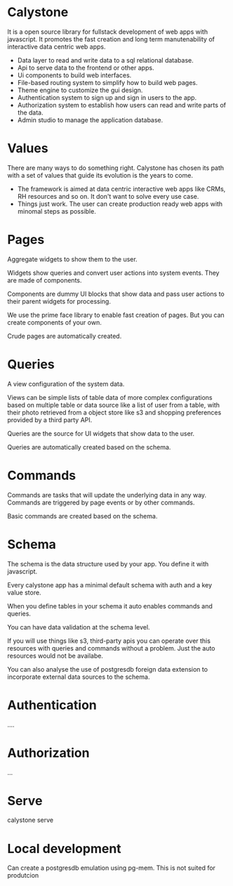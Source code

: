 # Calystone

It is a open source library for fullstack development of web apps with javascript. It promotes the fast creation and long term manutenability of interactive data centric web apps.


- Data layer to read and write data to a sql relational database.
- Api to serve data to the frontend or other apps.
- Ui components to build web interfaces.
- File-based routing system to simplify how to build web pages.
- Theme engine to customize the gui design.
- Authentication system to sign up and sign in users to the app.
- Authorization system to establish how users can read and write parts of the data.
- Admin studio to manage the application database.

# Values

 There are many ways to do something right. Calystone has chosen its path with a set of values that guide its evolution is the years to come.

 - The framework is aimed at data centric interactive web apps like CRMs, RH resources and so on. It don't want to solve every use case.
 - Things just work. The user can create production ready web apps with minomal steps as possible. 

# Pages

Aggregate widgets to show them to the user.

Widgets show queries and convert user actions into system events. They are made of components.

Components are dummy UI blocks that show data and pass user actions to their parent widgets for processing.

We use the prime face library to enable fast creation of pages. But you can create components of your own.

Crude pages are automatically created.

# Queries

A view configuration of the system data. 

Views can be simple lists of table data of more complex configurations based on multiple table or data source like a list of user from a table,  with their photo retrieved from a object store like s3 and shopping preferences provided by a third party API.

Queries are the source for UI widgets that show data to the user.

Queries are automatically created based on the schema.

# Commands

Commands are tasks that will update the underlying data in any way. Commands are triggered by page events or by other commands.

Basic commands are created based on the schema.

# Schema

The schema is the data structure used by your app. You define it with javascript.

Every calystone app has a minimal default schema with auth and a key value store.

When you define tables in your schema it auto enables commands and queries.

You can have data validation at the schema level.

If you will use things like s3, third-party apis you can operate over this resources with queries and commands without a problem. Just the auto resources would not be availabe.

You can also analyse the use of postgresdb foreign data extension to incorporate external data sources to the schema.

# Authentication

....

# Authorization

...

# Serve

calystone serve

# Local development

Can create a postgresdb emulation using pg-mem. This is not suited for produtcion
